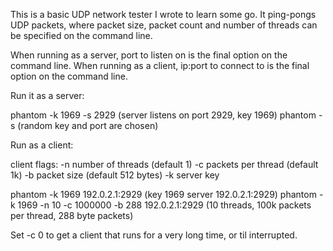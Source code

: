 This is a basic UDP network tester I wrote to learn some go.
It ping-pongs UDP packets, where packet size, packet count
and number of threads can be specified on the command line.

When running as a server, port to listen on is the final option on the command line.
When running as a client, ip:port to connect to is the final option on the command line.

Run it as a server:

phantom -k 1969 -s 2929 (server listens on port 2929, key 1969)
phantom -s (random key and port are chosen)


Run as a client:

client flags:
 -n <number> number of threads (default 1)
 -c <number> packets per thread (default 1k)
 -b <number> packet size (default 512 bytes)
 -k <number> server key

phantom -k 1969 192.0.2.1:2929 (key 1969 server 192.0.2.1:2929)
phantom -k 1969 -n 10 -c 1000000 -b 288 192.0.2.1:2929 (10 threads, 100k packets per thread, 288 byte packets)

Set -c 0 to get a client that runs for a very long time, or til interrupted.

